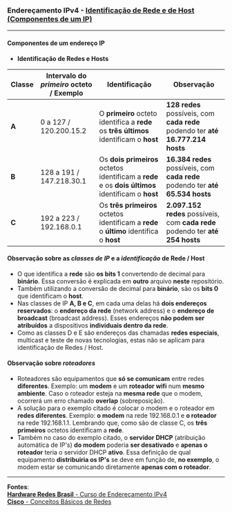 ### Endereçamento IPv4 - [Identificação de Rede e de Host (Componentes de um IP)](https://www.youtube.com/watch?v=C_EWtszvmrY&list=PLAp37wMSBouCU49LV0qFbItufigjYk-sp&index=4)
---

#### Componentes de um endereço IP

* **Identificação de Redes e Hosts**

| Classe | Intervalo do ***primeiro*** octeto / Exemplo | Identificação | Observação |
| --- | --- | --- | --- |
| **A** | 0 a 127 / 120.200.15.2 | O **primeiro** octeto identifica a **rede** os **três últimos** identificam o **host** | **128 redes** possíveis, com **cada rede** podendo ter **até 16.777.214 hosts** |
| **B** | 128 a 191 / 147.218.30.1 | Os **dois primeiros** octetos identificam a **rede** e os **dois últimos** identificam o **host** | **16.384 redes** possíveis, com **cada rede** podendo ter **até 65.534 hosts**|
| **C** | 192 a 223 / 192.168.0.1 | Os **três primeiros** octetos identificam a **rede** o **último** identifica o **host** | **2.097.152 redes** possíveis, com **cada rede** podendo ter **até 254 hosts** |

#### Observação sobre as ***classes de IP*** e a ***identificação*** de Rede / Host

* O que identifica a **rede** são **os bits 1** convertendo de decimal para **binário**. Essa conversão é explicada em **outro** arquivo **neste** repositório.
* Também utilizando a conversão de decimal para **binário**, são os **bits 0** que identificam o **host**.
* Nas classes de IP **A, B e C**, em cada uma delas há **dois endereços reservados**: o **endereço da rede** (network address) e o **endereço de broadcast** (broadcast address). Esses endereços **não podem ser atribuídos** a dispositivos **individuais dentro da rede**. 
* Como as classes D e E são endereços das chamadas **redes especiais**, multicast e teste de novas tecnologias, estas não se aplicam para identificação de Redes / Host.

#### Observação sobre ***roteadores***

* Roteadores são equipamentos que **só se comunicam** entre redes **diferentes**. Exemplo: um **modem** e um **roteador wifi** num **mesmo ambiente**. Caso o roteador esteja na **mesma rede** que o modem, ocorrerá um erro chamado **overlap** (sobreposição).
* A solução para o exemplo citado é colocar o modem e o roteador em **redes diferentes**. Exemplo: **o modem** na rede 192.168.0.1 e **o roteador** na rede 192.168.1.1. Lembrando que, como são de classe C, os **três primeiros** octetos identificam a **rede**.
* Também no caso do exemplo citado, o **servidor DHCP** (atribuição automática de IP's) **do modem** poderia **ser desativado** e **apenas o roteador** teria o servidor DHCP **ativo**. Essa definição de qual equipamento **distribuiria os IP's** se deve em função de, **no exemplo**, o modem estar se comunicando diretamente **apenas com o roteador**.

---		
**Fontes**:  
[**Hardware Redes Brasil** - Curso de Endereçamento IPv4](https://www.youtube.com/playlist?list=PLAp37wMSBouCU49LV0qFbItufigjYk-sp)  
[**Cisco** - Conceitos Básicos de Redes](https://www.netacad.com/pt/courses/networking-basics?courseLang=pt-BR)
